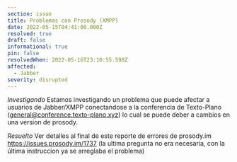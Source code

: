 ```yaml
---
section: issue
title: Problemas con Prosody (XMPP)
date: 2022-05-15T04:41:00.000Z
resolved: true
draft: false
informational: true
pin: false
resolvedWhen: 2022-05-16T23:10:55.598Z
affected:
  - Jabber
severity: disrupted
---
```


*Investigando* Estamos investigando un problema que puede afectar a usuarios de Jabber/XMPP conectandose a la conferencia de Texto-Plano (general@conference.texto-plano.xyz) lo cual se puede deber a cambios en una version de prosody. 

*Resuelto* Ver detalles al final de este reporte de errores de prosody.im https://issues.prosody.im/1737 (la ultima pregunta no era necesaria, con la última instruccion ya se arreglaba el problema)